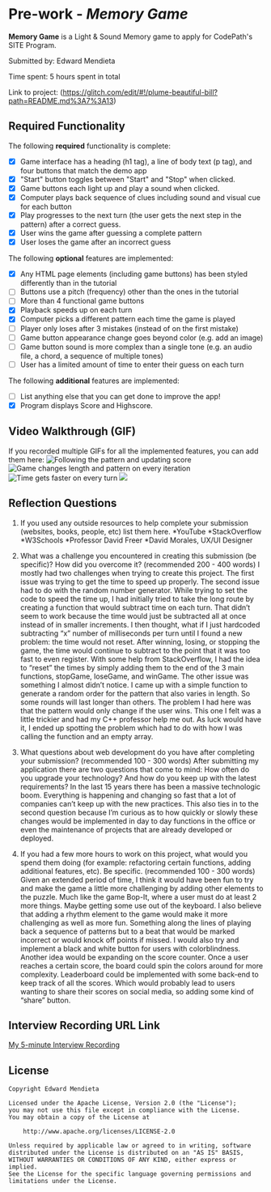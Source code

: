 # Pre-work - _Memory Game_

**Memory Game** is a Light & Sound Memory game to apply for CodePath's SITE Program.

Submitted by: Edward Mendieta

Time spent: 5 hours spent in total

Link to project: (https://glitch.com/edit/#!/plume-beautiful-bill?path=README.md%3A7%3A13)

## Required Functionality

The following **required** functionality is complete:

- [x] Game interface has a heading (h1 tag), a line of body text (p tag), and four buttons that match the demo app
- [x] "Start" button toggles between "Start" and "Stop" when clicked.
- [x] Game buttons each light up and play a sound when clicked.
- [x] Computer plays back sequence of clues including sound and visual cue for each button
- [x] Play progresses to the next turn (the user gets the next step in the pattern) after a correct guess.
- [x] User wins the game after guessing a complete pattern
- [x] User loses the game after an incorrect guess

The following **optional** features are implemented:

- [x] Any HTML page elements (including game buttons) has been styled differently than in the tutorial
- [ ] Buttons use a pitch (frequency) other than the ones in the tutorial
- [ ] More than 4 functional game buttons
- [x] Playback speeds up on each turn
- [x] Computer picks a different pattern each time the game is played
- [ ] Player only loses after 3 mistakes (instead of on the first mistake)
- [ ] Game button appearance change goes beyond color (e.g. add an image)
- [ ] Game button sound is more complex than a single tone (e.g. an audio file, a chord, a sequence of multiple tones)
- [ ] User has a limited amount of time to enter their guess on each turn

The following **additional** features are implemented:

- [ ] List anything else that you can get done to improve the app!
- [x] Program displays Score and Highscore.

## Video Walkthrough (GIF)

If you recorded multiple GIFs for all the implemented features, you can add them here:
![Following the pattern and updating score](http://g.recordit.co/Aitn4sQgJg.gif)
![Game changes length and pattern on every iteration](http://g.recordit.co/IO9qr3pOPP.gif)
![Time gets faster on every turn](http://g.recordit.co/l1rjbmuPIc.gif)
![](gif4-link-here)

## Reflection Questions

1. If you used any outside resources to help complete your submission (websites, books, people, etc) list them here.
   *YouTube
   *StackOverflow
   *W3Schools
   *Professor David Freer
   \*David Morales, UX/UI Designer

2. What was a challenge you encountered in creating this submission (be specific)? How did you overcome it? (recommended 200 - 400 words)
   I mostly had two challenges when trying to create this project. The first issue was trying to get the time to speed up properly. The second issue had to do with the random number generator. While trying to set the code to speed the time up, I had initially tried to take the long route by creating a function that would subtract time on each turn. That didn’t seem to work because the time would just be subtracted all at once instead of in smaller increments. I then thought, what if I just hardcoded subtracting “x” number of milliseconds per turn until I found a new problem: the time would not reset. After winning, losing, or stopping the game, the time would continue to subtract to the point that it was too fast to even register. With some help from StackOverflow, I had the idea to “reset” the times by simply adding them to the end of the 3 main functions, stopGame, loseGame, and winGame. The other issue was something I almost didn’t notice. I came up with a simple function to generate a random order for the pattern that also varies in length. So some rounds will last longer than others. The problem I had here was that the pattern would only change if the user wins. This one I felt was a little trickier and had my C++ professor help me out. As luck would have it, I ended up spotting the problem which had to do with how I was calling the function and an empty array.

3. What questions about web development do you have after completing your submission? (recommended 100 - 300 words)
   After submitting my application there are two questions that come to mind: How often do you upgrade your technology? And how do you keep up with the latest requirements? In the last 15 years there has been a massive technologic boom. Everything is happening and changing so fast that a lot of companies can’t keep up with the new practices. This also ties in to the second question because I’m curious as to how quickly or slowly these changes would be implemented in day to day functions in the office or even the maintenance of projects that are already developed or deployed.

4. If you had a few more hours to work on this project, what would you spend them doing (for example: refactoring certain functions, adding additional features, etc). Be specific. (recommended 100 - 300 words)
   Given an extended period of time, I think it would have been fun to try and make the game a little more challenging by adding other elements to the puzzle. Much like the game Bop-It, where a user must do at least 2 more things. Maybe getting some use out of the keyboard. I also believe that adding a rhythm element to the game would make it more challenging as well as more fun. Something along the lines of playing back a sequence of patterns but to a beat that would be marked incorrect or would knock off points if missed. I would also try and implement a black and white button for users with colorblindness. Another idea would be expanding on the score counter. Once a user reaches a certain score, the board could spin the colors around for more complexity. Leaderboard could be implemented with some back-end to keep track of all the scores. Which would probably lead to users wanting to share their scores on social media, so adding some kind of “share” button.

## Interview Recording URL Link

[My 5-minute Interview Recording](your-link-here)

## License

    Copyright Edward Mendieta

    Licensed under the Apache License, Version 2.0 (the "License");
    you may not use this file except in compliance with the License.
    You may obtain a copy of the License at

        http://www.apache.org/licenses/LICENSE-2.0

    Unless required by applicable law or agreed to in writing, software
    distributed under the License is distributed on an "AS IS" BASIS,
    WITHOUT WARRANTIES OR CONDITIONS OF ANY KIND, either express or implied.
    See the License for the specific language governing permissions and
    limitations under the License.

